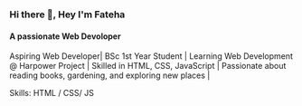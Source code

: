 ### Hi there 👋, Hey I'm Fateha
#### A passionate Web Devoloper


Aspiring Web Developer| BSc 1st Year Student  | Learning Web Development @ Harpower Project | Skilled in HTML, CSS, JavaScript | Passionate about reading books, gardening, and exploring new places | 

Skills:  HTML / CSS/ JS
 




